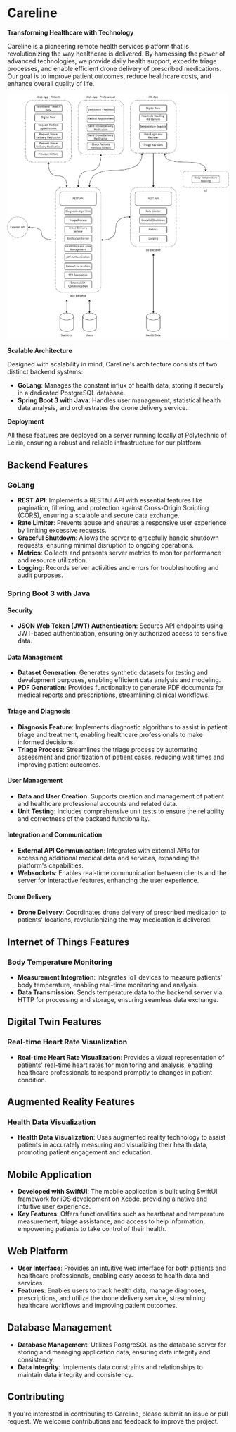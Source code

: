 # Careline
**Transforming Healthcare with Technology**

Careline is a pioneering remote health services platform that is revolutionizing the way healthcare is delivered. By harnessing the power of advanced technologies, we provide daily health support, expedite triage processes, and enable efficient drone delivery of prescribed medications. Our goal is to improve patient outcomes, reduce healthcare costs, and enhance overall quality of life.

<img src="Assets/Simple-Workflow.png" alt="Simple Workflow" width="700">

**Scalable Architecture**

Designed with scalability in mind, Careline's architecture consists of two distinct backend systems:

* **GoLang**: Manages the constant influx of health data, storing it securely in a dedicated PostgreSQL database.
* **Spring Boot 3 with Java**: Handles user management, statistical health data analysis, and orchestrates the drone delivery service.

**Deployment**

All these features are deployed on a server running locally at Polytechnic of Leiria, ensuring a robust and reliable infrastructure for our platform.

## Backend Features

### GoLang

* **REST API**: Implements a RESTful API with essential features like pagination, filtering, and protection against Cross-Origin Scripting (CORS), ensuring a scalable and secure data exchange.
* **Rate Limiter**: Prevents abuse and ensures a responsive user experience by limiting excessive requests.
* **Graceful Shutdown**: Allows the server to gracefully handle shutdown requests, ensuring minimal disruption to ongoing operations.
* **Metrics**: Collects and presents server metrics to monitor performance and resource utilization.
* **Logging**: Records server activities and errors for troubleshooting and audit purposes.

### Spring Boot 3 with Java

#### Security

* **JSON Web Token (JWT) Authentication**: Secures API endpoints using JWT-based authentication, ensuring only authorized access to sensitive data.

#### Data Management

* **Dataset Generation**: Generates synthetic datasets for testing and development purposes, enabling efficient data analysis and modeling.
* **PDF Generation**: Provides functionality to generate PDF documents for medical reports and prescriptions, streamlining clinical workflows.

#### Triage and Diagnosis

* **Diagnosis Feature**: Implements diagnostic algorithms to assist in patient triage and treatment, enabling healthcare professionals to make informed decisions.
* **Triage Process**: Streamlines the triage process by automating assessment and prioritization of patient cases, reducing wait times and improving patient outcomes.

#### User Management

* **Data and User Creation**: Supports creation and management of patient and healthcare professional accounts and related data.
* **Unit Testing**: Includes comprehensive unit tests to ensure the reliability and correctness of the backend functionality.

#### Integration and Communication

* **External API Communication**: Integrates with external APIs for accessing additional medical data and services, expanding the platform's capabilities.
* **Websockets**: Enables real-time communication between clients and the server for interactive features, enhancing the user experience.

#### Drone Delivery

* **Drone Delivery**: Coordinates drone delivery of prescribed medication to patients' locations, revolutionizing the way medication is delivered.

## Internet of Things Features

### Body Temperature Monitoring

* **Measurement Integration**: Integrates IoT devices to measure patients' body temperature, enabling real-time monitoring and analysis.
* **Data Transmission**: Sends temperature data to the backend server via HTTP for processing and storage, ensuring seamless data exchange.

## Digital Twin Features

### Real-time Heart Rate Visualization

* **Real-time Heart Rate Visualization**: Provides a visual representation of patients' real-time heart rates for monitoring and analysis, enabling healthcare professionals to respond promptly to changes in patient condition.

## Augmented Reality Features

### Health Data Visualization

* **Health Data Visualization**: Uses augmented reality technology to assist patients in accurately measuring and visualizing their health data, promoting patient engagement and education.

## Mobile Application

* **Developed with SwiftUI**: The mobile application is built using SwiftUI framework for iOS development on Xcode, providing a native and intuitive user experience.
* **Key Features**: Offers functionalities such as heartbeat and temperature measurement, triage assistance, and access to help information, empowering patients to take control of their health.

## Web Platform

* **User Interface**: Provides an intuitive web interface for both patients and healthcare professionals, enabling easy access to health data and services.
* **Features**: Enables users to track health data, manage diagnoses, prescriptions, and utilize the drone delivery service, streamlining healthcare workflows and improving patient outcomes.

## Database Management

* **Database Management**: Utilizes PostgreSQL as the database server for storing and managing application data, ensuring data integrity and consistency.
* **Data Integrity**: Implements data constraints and relationships to maintain data integrity and consistency.

## Contributing

If you're interested in contributing to Careline, please submit an issue or pull request. We welcome contributions and feedback to improve the project.